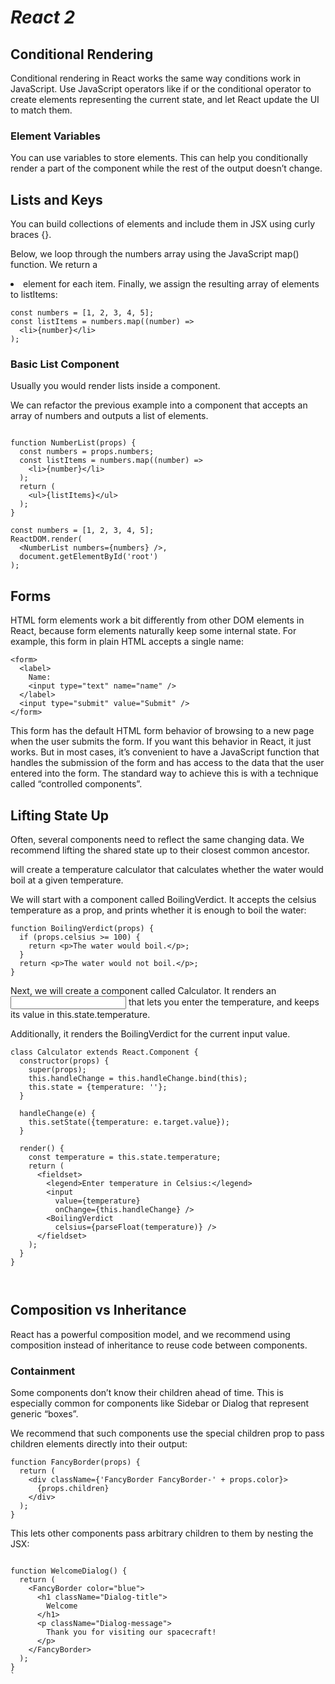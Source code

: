# ***React 2***

## Conditional Rendering
Conditional rendering in React works the same way conditions work in JavaScript. Use JavaScript operators like if or the conditional operator to create elements representing the current state, and let React update the UI to match them.

### Element Variables
You can use variables to store elements. This can help you conditionally render a part of the component while the rest of the output doesn’t change.



## Lists and Keys
You can build collections of elements and include them in JSX using curly braces {}.

Below, we loop through the numbers array using the JavaScript map() function. We return a <li> element for each item. Finally, we assign the resulting array of elements to listItems:

```
const numbers = [1, 2, 3, 4, 5];
const listItems = numbers.map((number) =>
  <li>{number}</li>
);
```

### Basic List Component
Usually you would render lists inside a component.

We can refactor the previous example into a component that accepts an array of numbers and outputs a list of elements.

```

function NumberList(props) {
  const numbers = props.numbers;
  const listItems = numbers.map((number) =>
    <li>{number}</li>
  );
  return (
    <ul>{listItems}</ul>
  );
}

const numbers = [1, 2, 3, 4, 5];
ReactDOM.render(
  <NumberList numbers={numbers} />,
  document.getElementById('root')
);
```
## Forms
HTML form elements work a bit differently from other DOM elements in React, because form elements naturally keep some internal state. For example, this form in plain HTML accepts a single name:

```
<form>
  <label>
    Name:
    <input type="text" name="name" />
  </label>
  <input type="submit" value="Submit" />
</form>

```
This form has the default HTML form behavior of browsing to a new page when the user submits the form. If you want this behavior in React, it just works. But in most cases, it’s convenient to have a JavaScript function that handles the submission of the form and has access to the data that the user entered into the form. The standard way to achieve this is with a technique called “controlled components”.


## Lifting State Up

Often, several components need to reflect the same changing data. We recommend lifting the shared state up to their closest common ancestor.

will create a temperature calculator that calculates whether the water would boil at a given temperature.

We will start with a component called BoilingVerdict. It accepts the celsius temperature as a prop, and prints whether it is enough to boil the water:


```
function BoilingVerdict(props) {
  if (props.celsius >= 100) {
    return <p>The water would boil.</p>;
  }
  return <p>The water would not boil.</p>;
}
```
Next, we will create a component called Calculator. It renders an <input> that lets you enter the temperature, and keeps its value in this.state.temperature.

Additionally, it renders the BoilingVerdict for the current input value.

```
class Calculator extends React.Component {
  constructor(props) {
    super(props);
    this.handleChange = this.handleChange.bind(this);
    this.state = {temperature: ''};
  }

  handleChange(e) {
    this.setState({temperature: e.target.value});
  }

  render() {
    const temperature = this.state.temperature;
    return (
      <fieldset>
        <legend>Enter temperature in Celsius:</legend>
        <input
          value={temperature}
          onChange={this.handleChange} />
        <BoilingVerdict
          celsius={parseFloat(temperature)} />
      </fieldset>
    );
  }
}



```

## Composition vs Inheritance
React has a powerful composition model, and we recommend using composition instead of inheritance to reuse code between components.

### Containment
Some components don’t know their children ahead of time. This is especially common for components like Sidebar or Dialog that represent generic “boxes”.

We recommend that such components use the special children prop to pass children elements directly into their output:

```
function FancyBorder(props) {
  return (
    <div className={'FancyBorder FancyBorder-' + props.color}>
      {props.children}
    </div>
  );
}
```
This lets other components pass arbitrary children to them by nesting the JSX:
```

function WelcomeDialog() {
  return (
    <FancyBorder color="blue">
      <h1 className="Dialog-title">
        Welcome
      </h1>
      <p className="Dialog-message">
        Thank you for visiting our spacecraft!
      </p>
    </FancyBorder>
  );
}
`
```
